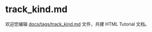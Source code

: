 track_kind.md
===

欢迎您编辑 <a target="__blank" href="https://github.com/jaywcjlove/html-tutorial/blob/master/docs/tags/track_kind.md">docs/tags/track_kind.md</a> 文件，共建 HTML Tutorial 文档。